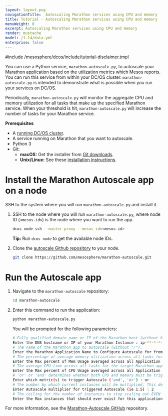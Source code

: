 ```yaml
---
layout: layout.pug
navigationTitle:  Autoscaling Marathon services using CPU and memory
title: Tutorial - Autoscaling Marathon services using CPU and memory
menuWeight: 0
excerpt: Autoscaling Marathon services using CPU and memory
render: mustache
model: /1.14/data.yml
enterprise: false
---
```


<!-- This source repo for this topic is https://github.com/dcos/dcos-docs -->

#include /mesosphere/dcos/include/tutorial-disclaimer.tmpl


You can use a Python service, `marathon-autoscale.py`, to autoscale your Marathon application based on the utilization metrics which Mesos reports. You can run this service from within your DC/OS cluster. `marathon-autoscale.py` is intended to demonstrate what is possible when you run your services on DC/OS.

Periodically, `marathon-autoscale.py` will monitor the aggregate CPU and memory utilization for all tasks that make up the specified Marathon service. When your threshold is hit, `marathon-autoscale.py` will increase the number of tasks for your Marathon service.

**Prerequisites**

*   A [running DC/OS cluster][1].
*   A service running on Marathon that you want to autoscale.
*   Python 3
*   Git:
    *   **macOS:** Get the installer from [Git downloads](http://git-scm.com/download/mac).
    *   **Unix/Linux:** See these [installation instructions](https://git-scm.com/book/en/v2/Getting-Started-Installing-Git).

# Install the Marathon Autoscale app on a node

SSH to the system where you will run `marathon-autoscale.py` and install it.

1.  SSH to the node where you will run `marathon-autoscale.py`, where node ID (`<mesos-id>`) is the node where you want to run the app.

    ```bash
    dcos node ssh --master-proxy --mesos-id=<mesos-id>
    ```

    **Tip:** Run `dcos node` to get the available node IDs.

1.  Clone the [autoscale Github repository](https://github.com/mesosphere/marathon-autoscale) to your node.

    ```bash
    git clone https://github.com/mesosphere/marathon-autoscale.git
    ```

# Run the Autoscale app

1.  Navigate to the `marathon-autoscale` repository:

    ```bash
    cd marathon-autoscale
    ```

1.  Enter this command to run the application:

    ```bash
    python marathon-autoscale.py
    ```

    You will be prompted for the following parameters:

    ```bash
    # Fully qualified domain name or IP of the Marathon host (without http://).
    Enter the DNS hostname or IP of your Marathon Instance : ip-**-*-*-***
    # The name of the Marathon app to autoscale (without "/").
    Enter the Marathon Application Name to Configure Autoscale for from the Marathon UI : testing
    # The percentage of average memory utilization across all tasks for the target Marathon app before scaleout is triggered.
    Enter the Max percent of Mem Usage averaged across all Application Instances to trigger Autoscale (ie. 80) : 5
    # The average CPU time across all tasks for the target Marathon app before scaleout is triggered.
    Enter the Max percent of CPU Usage averaged across all Application Instances to trigger Autoscale (ie. 80) : 5
    # 'or' or 'and' determines whether both CPU and memory must be triggered or just one or the other.
    Enter which metric(s) to trigger Autoscale ('and', 'or') : or
    # The number by which current instances will be multiplied. This determines how many instances to add during scaleout.
    Enter Autoscale multiplier for triggered Autoscale (ie 1.5) : 2
    # The ceiling for the number of instances to stop scaling out EVEN if thresholds are crossed.
    Enter the Max instances that should ever exist for this application (ie. 20) : 10
    ```

For more information, see the [Marathon-Autoscale GitHub](https://github.com/mesosphere/marathon-autoscale) repository.

 [1]: /mesosphere/dcos/1.14/installing/
